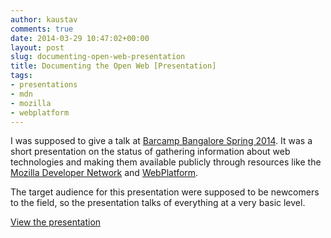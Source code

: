 ```yaml
---
author: kaustav
comments: true
date: 2014-03-29 10:47:02+00:00
layout: post
slug: documenting-open-web-presentation
title: Documenting the Open Web [Presentation]
tags:
- presentations
- mdn
- mozilla
- webplatform
---
```


I was supposed to give a talk at [Barcamp Bangalore Spring 2014](http://barcampbangalore.org/bcb/). It was a short presentation on the status of gathering information about web technologies and making them available publicly through resources like the [Mozilla Developer Network](https://developer.mozilla.org) and [WebPlatform](http://webplatform.org).

The target audience for this presentation were supposed to be newcomers to the field, so the presentation talks of everything at a very basic level.

<a href="https://slides.com/kaustavdm/documenting-the-open-web/" target="_blank" class="button">View the presentation</a>
